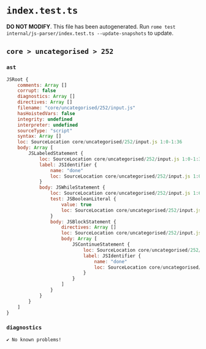 # `index.test.ts`

**DO NOT MODIFY**. This file has been autogenerated. Run `rome test internal/js-parser/index.test.ts --update-snapshots` to update.

## `core > uncategorised > 252`

### `ast`

```javascript
JSRoot {
	comments: Array []
	corrupt: false
	diagnostics: Array []
	directives: Array []
	filename: "core/uncategorised/252/input.js"
	hasHoistedVars: false
	integrity: undefined
	interpreter: undefined
	sourceType: "script"
	syntax: Array []
	loc: SourceLocation core/uncategorised/252/input.js 1:0-1:36
	body: Array [
		JSLabeledStatement {
			loc: SourceLocation core/uncategorised/252/input.js 1:0-1:36
			label: JSIdentifier {
				name: "done"
				loc: SourceLocation core/uncategorised/252/input.js 1:0-1:4 (done)
			}
			body: JSWhileStatement {
				loc: SourceLocation core/uncategorised/252/input.js 1:6-1:36
				test: JSBooleanLiteral {
					value: true
					loc: SourceLocation core/uncategorised/252/input.js 1:13-1:17
				}
				body: JSBlockStatement {
					directives: Array []
					loc: SourceLocation core/uncategorised/252/input.js 1:19-1:36
					body: Array [
						JSContinueStatement {
							loc: SourceLocation core/uncategorised/252/input.js 1:21-1:34
							label: JSIdentifier {
								name: "done"
								loc: SourceLocation core/uncategorised/252/input.js 1:30-1:34 (done)
							}
						}
					]
				}
			}
		}
	]
}
```

### `diagnostics`

```
✔ No known problems!

```
